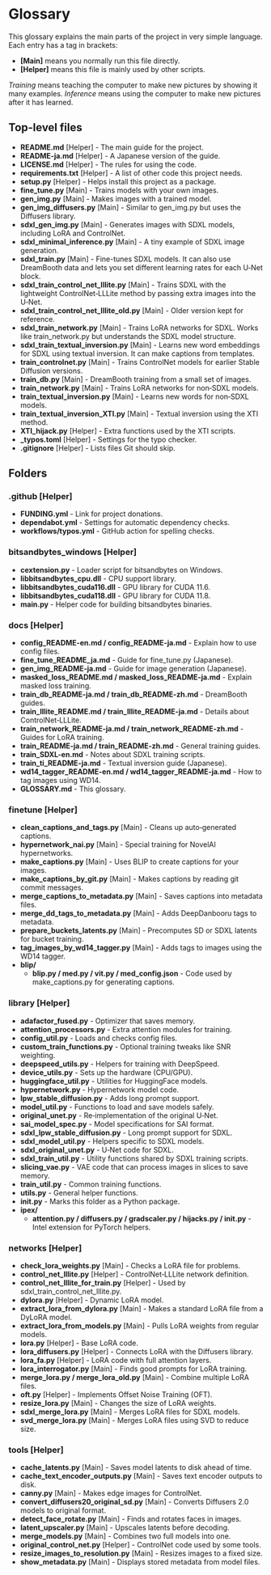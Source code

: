 # Glossary

This glossary explains the main parts of the project in very simple language. Each entry has a tag in brackets:
- **[Main]** means you normally run this file directly.
- **[Helper]** means this file is mainly used by other scripts.

*Training* means teaching the computer to make new pictures by showing it many examples.
*Inference* means using the computer to make new pictures after it has learned.

## Top-level files

- **README.md** [Helper] - The main guide for the project.
- **README-ja.md** [Helper] - A Japanese version of the guide.
- **LICENSE.md** [Helper] - The rules for using the code.
- **requirements.txt** [Helper] - A list of other code this project needs.
- **setup.py** [Helper] - Helps install this project as a package.
- **fine_tune.py** [Main] - Trains models with your own images.
- **gen_img.py** [Main] - Makes images with a trained model.
- **gen_img_diffusers.py** [Main] - Similar to gen_img.py but uses the Diffusers library.
- **sdxl_gen_img.py** [Main] - Generates images with SDXL models, including LoRA and ControlNet.
- **sdxl_minimal_inference.py** [Main] - A tiny example of SDXL image generation.
- **sdxl_train.py** [Main] - Fine-tunes SDXL models. It can also use DreamBooth data and lets you set different learning rates for each U‑Net block.
- **sdxl_train_control_net_lllite.py** [Main] - Trains SDXL with the lightweight ControlNet‑LLLite method by passing extra images into the U‑Net.
- **sdxl_train_control_net_lllite_old.py** [Main] - Older version kept for reference.
- **sdxl_train_network.py** [Main] - Trains LoRA networks for SDXL. Works like train_network.py but understands the SDXL model structure.
- **sdxl_train_textual_inversion.py** [Main] - Learns new word embeddings for SDXL using textual inversion. It can make captions from templates.
- **train_controlnet.py** [Main] - Trains ControlNet models for earlier Stable Diffusion versions.
- **train_db.py** [Main] - DreamBooth training from a small set of images.
- **train_network.py** [Main] - Trains LoRA networks for non‑SDXL models.
- **train_textual_inversion.py** [Main] - Learns new words for non‑SDXL models.
- **train_textual_inversion_XTI.py** [Main] - Textual inversion using the XTI method.
- **XTI_hijack.py** [Helper] - Extra functions used by the XTI scripts.
- **_typos.toml** [Helper] - Settings for the typo checker.
- **.gitignore** [Helper] - Lists files Git should skip.

## Folders

### .github [Helper]
- **FUNDING.yml** - Link for project donations.
- **dependabot.yml** - Settings for automatic dependency checks.
- **workflows/typos.yml** - GitHub action for spelling checks.

### bitsandbytes_windows [Helper]
- **cextension.py** - Loader script for bitsandbytes on Windows.
- **libbitsandbytes_cpu.dll** - CPU support library.
- **libbitsandbytes_cuda116.dll** - GPU library for CUDA 11.6.
- **libbitsandbytes_cuda118.dll** - GPU library for CUDA 11.8.
- **main.py** - Helper code for building bitsandbytes binaries.

### docs [Helper]
- **config_README-en.md / config_README-ja.md** - Explain how to use config files.
- **fine_tune_README_ja.md** - Guide for fine_tune.py (Japanese).
- **gen_img_README-ja.md** - Guide for image generation (Japanese).
- **masked_loss_README.md / masked_loss_README-ja.md** - Explain masked loss training.
- **train_db_README-ja.md / train_db_README-zh.md** - DreamBooth guides.
- **train_lllite_README.md / train_lllite_README-ja.md** - Details about ControlNet‑LLLite.
- **train_network_README-ja.md / train_network_README-zh.md** - Guides for LoRA training.
- **train_README-ja.md / train_README-zh.md** - General training guides.
- **train_SDXL-en.md** - Notes about SDXL training scripts.
- **train_ti_README-ja.md** - Textual inversion guide (Japanese).
- **wd14_tagger_README-en.md / wd14_tagger_README-ja.md** - How to tag images using WD14.
- **GLOSSARY.md** - This glossary.

### finetune [Helper]
- **clean_captions_and_tags.py** [Main] - Cleans up auto‑generated captions.
- **hypernetwork_nai.py** [Main] - Special training for NovelAI hypernetworks.
- **make_captions.py** [Main] - Uses BLIP to create captions for your images.
- **make_captions_by_git.py** [Main] - Makes captions by reading git commit messages.
- **merge_captions_to_metadata.py** [Main] - Saves captions into metadata files.
- **merge_dd_tags_to_metadata.py** [Main] - Adds DeepDanbooru tags to metadata.
- **prepare_buckets_latents.py** [Main] - Precomputes SD or SDXL latents for bucket training.
- **tag_images_by_wd14_tagger.py** [Main] - Adds tags to images using the WD14 tagger.
- **blip/**
  - **blip.py / med.py / vit.py / med_config.json** - Code used by make_captions.py for generating captions.

### library [Helper]
- **adafactor_fused.py** - Optimizer that saves memory.
- **attention_processors.py** - Extra attention modules for training.
- **config_util.py** - Loads and checks config files.
- **custom_train_functions.py** - Optional training tweaks like SNR weighting.
- **deepspeed_utils.py** - Helpers for training with DeepSpeed.
- **device_utils.py** - Sets up the hardware (CPU/GPU).
- **huggingface_util.py** - Utilities for HuggingFace models.
- **hypernetwork.py** - Hypernetwork model code.
- **lpw_stable_diffusion.py** - Adds long prompt support.
- **model_util.py** - Functions to load and save models safely.
- **original_unet.py** - Re‑implementation of the original U‑Net.
- **sai_model_spec.py** - Model specifications for SAI format.
- **sdxl_lpw_stable_diffusion.py** - Long prompt support for SDXL.
- **sdxl_model_util.py** - Helpers specific to SDXL models.
- **sdxl_original_unet.py** - U‑Net code for SDXL.
- **sdxl_train_util.py** - Utility functions shared by SDXL training scripts.
- **slicing_vae.py** - VAE code that can process images in slices to save memory.
- **train_util.py** - Common training functions.
- **utils.py** - General helper functions.
- **__init__.py** - Marks this folder as a Python package.
- **ipex/**
  - **attention.py / diffusers.py / gradscaler.py / hijacks.py / __init__.py** - Intel extension for PyTorch helpers.

### networks [Helper]
- **check_lora_weights.py** [Main] - Checks a LoRA file for problems.
- **control_net_lllite.py** [Helper] - ControlNet‑LLLite network definition.
- **control_net_lllite_for_train.py** [Helper] - Used by sdxl_train_control_net_lllite.py.
- **dylora.py** [Helper] - Dynamic LoRA model.
- **extract_lora_from_dylora.py** [Main] - Makes a standard LoRA file from a DyLoRA model.
- **extract_lora_from_models.py** [Main] - Pulls LoRA weights from regular models.
- **lora.py** [Helper] - Base LoRA code.
- **lora_diffusers.py** [Helper] - Connects LoRA with the Diffusers library.
- **lora_fa.py** [Helper] - LoRA code with full attention layers.
- **lora_interrogator.py** [Main] - Finds good prompts for LoRA training.
- **merge_lora.py / merge_lora_old.py** [Main] - Combine multiple LoRA files.
- **oft.py** [Helper] - Implements Offset Noise Training (OFT).
- **resize_lora.py** [Main] - Changes the size of LoRA weights.
- **sdxl_merge_lora.py** [Main] - Merges LoRA files for SDXL models.
- **svd_merge_lora.py** [Main] - Merges LoRA files using SVD to reduce size.

### tools [Helper]
- **cache_latents.py** [Main] - Saves model latents to disk ahead of time.
- **cache_text_encoder_outputs.py** [Main] - Saves text encoder outputs to disk.
- **canny.py** [Main] - Makes edge images for ControlNet.
- **convert_diffusers20_original_sd.py** [Main] - Converts Diffusers 2.0 models to original format.
- **detect_face_rotate.py** [Main] - Finds and rotates faces in images.
- **latent_upscaler.py** [Main] - Upscales latents before decoding.
- **merge_models.py** [Main] - Combines two full models into one.
- **original_control_net.py** [Helper] - ControlNet code used by some tools.
- **resize_images_to_resolution.py** [Main] - Resizes images to a fixed size.
- **show_metadata.py** [Main] - Displays stored metadata from model files.

